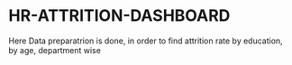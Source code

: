 # HR-ATTRITION-DASHBOARD
Here Data preparatrion is done, in order to find attrition rate by education, by age, department wise
